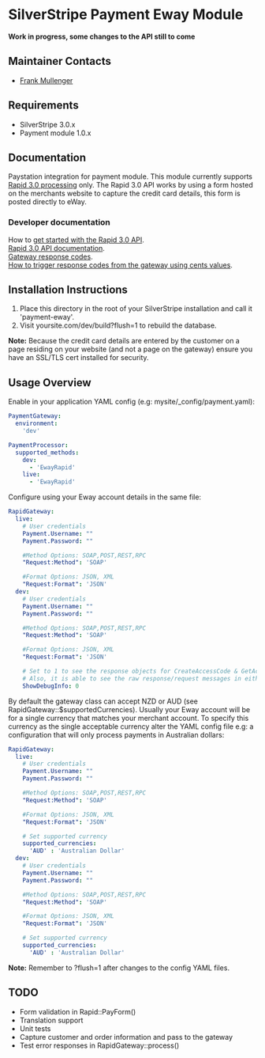 # SilverStripe Payment Eway Module

**Work in progress, some changes to the API still to come**

## Maintainer Contacts
*  [Frank Mullenger](https://github.com/frankmullenger)

## Requirements
* SilverStripe 3.0.x
* Payment module 1.0.x

## Documentation
Paystation integration for payment module. This module currently supports [Rapid 3.0 processing](http://www.eway.co.nz/developers/api/rapid-3-0) only. The Rapid 3.0 API works by using a form hosted on the merchants website to capture the credit card details, this form is posted directly to eWay. 

### Developer documentation
How to [get started with the Rapid 3.0 API](https://eway.zendesk.com/entries/22370486-how-to-generate-your-sandbox-rapid-3-0-api-key-and-password).  
[Rapid 3.0 API documentation](http://www.eway.co.nz/docs/api-documentation/rapid3-0documentation.pdf).  
[Gateway response codes](http://www.eway.com.au/developers/resources/response-codes).  
[How to trigger response codes from the gateway using cents values](https://eway.zendesk.com/entries/23054328-I-m-testing-in-sandbox-why-are-my-payments-declined-).  

## Installation Instructions
1. Place this directory in the root of your SilverStripe installation and call it 'payment-eway'.
2. Visit yoursite.com/dev/build?flush=1 to rebuild the database.

**Note:** Because the credit card details are entered by the customer on a page residing on your website (and not a page on the gateway) ensure you have an SSL/TLS cert installed for security.

## Usage Overview
Enable in your application YAML config (e.g: mysite/_config/payment.yaml):

```yaml
PaymentGateway:
  environment:
    'dev'

PaymentProcessor:
  supported_methods:
    dev:
      - 'EwayRapid'
    live:
      - 'EwayRapid'
```
Configure using your Eway account details in the same file:

```yaml
RapidGateway:
  live:
    # User credentials
    Payment.Username: ""
    Payment.Password: ""

    #Method Options: SOAP,POST,REST,RPC
    "Request:Method": 'SOAP'

    #Format Options: JSON, XML
    "Request:Format": 'JSON'
  dev:
    # User credentials
    Payment.Username: ""
    Payment.Password: ""

    #Method Options: SOAP,POST,REST,RPC
    "Request:Method": 'SOAP'

    #Format Options: JSON, XML
    "Request:Format": 'JSON'

    # Set to 1 to see the response objects for CreateAccessCode & GetAccessCodeResult
    # Also, it is able to see the raw response/request messages in either JSON or XML format being sent to the RapidAPI End Point.
    ShowDebugInfo: 0
```

By default the gateway class can accept NZD or AUD (see RapidGateway::$supportedCurrencies). Usually your Eway account will be for a single currency that matches your merchant account. To specify this currency as the single acceptable currency alter the YAML config file e.g: a configuration that will only process payments in Australian dollars:

```yaml
RapidGateway:
  live:
    # User credentials
    Payment.Username: ""
    Payment.Password: ""

    #Method Options: SOAP,POST,REST,RPC
    "Request:Method": 'SOAP'

    #Format Options: JSON, XML
    "Request:Format": 'JSON'

    # Set supported currency
    supported_currencies:
      'AUD' : 'Australian Dollar'
  dev:
    # User credentials
    Payment.Username: ""
    Payment.Password: ""

    #Method Options: SOAP,POST,REST,RPC
    "Request:Method": 'SOAP'

    #Format Options: JSON, XML
    "Request:Format": 'JSON'

    # Set supported currency
    supported_currencies:
      'AUD' : 'Australian Dollar'
```

**Note:** Remember to ?flush=1 after changes to the config YAML files.


## TODO

* Form validation in Rapid::PayForm()
* Translation support
* Unit tests
* Capture customer and order information and pass to the gateway
* Test error responses in RapidGateway::process()



